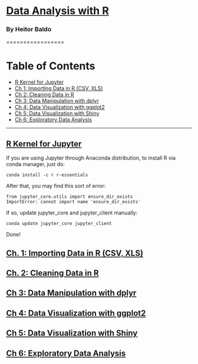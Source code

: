 # [Data Analysis with R]()


### By Heitor Baldo

=================


Table of Contents
=================

  * [R Kernel for Jupyter](#ch-1-)
  * [Ch 1: Importing Data in R (CSV, XLS)](#ch-2-)
  * [Ch 2: Cleaning Data in R](#ch-2-)
  * [Ch 3: Data Manipulation with dplyr](#ch-2-)
  * [Ch 4: Data Visualization with ggplot2](#ch-2-)
  * [Ch 5: Data Visualization with Shiny](#ch-2-)
  * [Ch 6: Exploratory Data Analysis](#ch-2-)

---

## [R Kernel for Jupyter]()



If you are using Jupyter through Anaconda distribution, to install R via conda manager, just do:

```
conda install -c r r-essentials
```

After that, you may find this sort of error: 

```
from jupyter_core.utils import ensure_dir_exists
ImportError: cannot import name 'ensure_dir_exists'
```

If so, update jupyter_core and jupyter_client manually:

```
conda update jupyter_core jupyter_client
```

Done!


## [Ch. 1: Importing Data in R (CSV, XLS)]()

## [Ch. 2: Cleaning Data in R]()

## [Ch 3: Data Manipulation with dplyr](#ch-2-)
 ##  [Ch 4: Data Visualization with ggplot2](#ch-2-)
 ##   [Ch 5: Data Visualization with Shiny](#ch-2-)
 ##   [Ch 6: Exploratory Data Analysis](#ch-2-)
